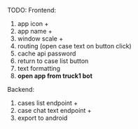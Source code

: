 TODO:
Frontend:
1. app icon +
2. app name +
3. window scale +
4. routing (open case text on button click)
5. cache api password
6. return to case list button
7. text formatting
8. **open app from truck1 bot**

Backend:
1. cases list endpoint +
2. case chat text endpoint +
3. export to android
